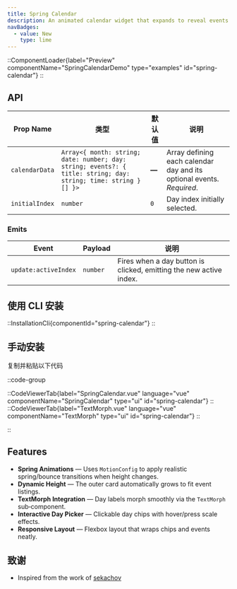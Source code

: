```yaml
---
title: Spring Calendar
description: An animated calendar widget that expands to reveal events and features smooth, spring‑based Motion‑V transitions.
navBadges:
  - value: New
    type: lime
---
```


::ComponentLoader{label="Preview" componentName="SpringCalendarDemo" type="examples" id="spring-calendar"}
::

## API

| Prop Name      | 类型                                                                                                           | 默认值 | 说明                                                                  |
| -------------- | -------------------------------------------------------------------------------------------------------------- | ------ | --------------------------------------------------------------------- |
| `calendarData` | `Array<{ month: string; date: number; day: string; events?: { title: string; day: string; time: string }[] }>` | **—**  | Array defining each calendar day and its optional events. _Required_. |
| `initialIndex` | `number`                                                                                                       | `0`    | Day index initially selected.                                         |

### Emits

| Event                | Payload  | 说明                                                               |
| -------------------- | -------- | ------------------------------------------------------------------ |
| `update:activeIndex` | `number` | Fires when a day button is clicked, emitting the new active index. |

## 使用 CLI 安装

::InstallationCli{componentId="spring-calendar"}
::

## 手动安装

复制并粘贴以下代码

::code-group

::CodeViewerTab{label="SpringCalendar.vue" language="vue" componentName="SpringCalendar" type="ui" id="spring-calendar"}
::
::CodeViewerTab{label="TextMorph.vue" language="vue" componentName="TextMorph" type="ui" id="spring-calendar"}
::

::

## Features

- **Spring Animations** — Uses `MotionConfig` to apply realistic spring/bounce transitions when height changes.
- **Dynamic Height** — The outer card automatically grows to fit event listings.
- **TextMorph Integration** — Day labels morph smoothly via the `TextMorph` sub‑component.
- **Interactive Day Picker** — Clickable day chips with hover/press scale effects.
- **Responsive Layout** — Flexbox layout that wraps chips and events neatly.

## 致谢

- Inspired from the work of [sekachov](https://x.com/sekachov)
